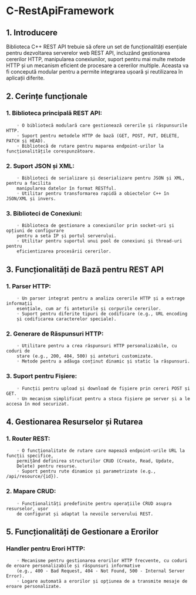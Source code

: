 # C-RestApiFramework
##    1. Introducere
Biblioteca C++ REST API trebuie să ofere un set de funcționalități esențiale pentru dezvoltarea serverelor web REST API, incluzând gestionarea cererilor HTTP,
manipularea conexiunilor, suport pentru mai multe metode HTTP și un mecanism eficient de procesare a cererilor multiple. Aceasta va fi concepută modular pentru
a permite integrarea ușoară și reutilizarea în aplicații diferite.
##   2. Cerințe funcționale
###    1. Biblioteca principală REST API:
        ◦ O bibliotecă modulară care gestionează cererile și răspunsurile HTTP.
        ◦ Suport pentru metodele HTTP de bază (GET, POST, PUT, DELETE, PATCH și HEAD).
        ◦ Bibliotecă de rutare pentru maparea endpoint-urilor la funcționalitățile corespunzătoare.
###    2. Suport JSON și XML:
        ◦ Biblioteci de serializare și deserializare pentru JSON și XML, pentru a facilita 
        manipularea datelor în format RESTful.
        ◦ Utilitar pentru transformarea rapidă a obiectelor C++ în JSON/XML și invers.
###    3. Biblioteci de Conexiuni:
        ◦ Biblioteca de gestionare a conexiunilor prin socket-uri și opțiuni de configurare
        pentru a seta IP și portul serverului.
        ◦ Utilitar pentru suportul unui pool de conexiuni și thread-uri pentru 
        eficientizarea procesării cererilor.
##   3. Funcționalități de Bază pentru REST API
###    1. Parser HTTP:
        ◦ Un parser integrat pentru a analiza cererile HTTP și a extrage informații 
        esențiale, cum ar fi anteturile și corpurile cererilor.
        ◦ Suport pentru diferite tipuri de codificare (e.g., URL encoding 
        și codificarea caracterelor speciale).
###    2. Generare de Răspunsuri HTTP:
        ◦ Utilitare pentru a crea răspunsuri HTTP personalizabile, cu coduri de
        stare (e.g., 200, 404, 500) și anteturi customizate.
        ◦ Metode pentru a adăuga conținut dinamic și static la răspunsuri.
###    3. Suport pentru Fișiere:
        ◦ Funcții pentru upload și download de fișiere prin cereri POST și GET.
        ◦ Un mecanism simplificat pentru a stoca fișiere pe server și a le accesa în mod securizat.
##     4. Gestionarea Resurselor și Rutarea
###    1. Router REST:
        ◦ O funcționalitate de rutare care mapează endpoint-urile URL la funcții specifice,
        permițând definirea structurilor CRUD (Create, Read, Update,
        Delete) pentru resurse.
        ◦ Suport pentru rute dinamice și parametrizate (e.g., /api/resource/{id}).
###    2. Mapare CRUD:
        ◦ Funcționalități predefinite pentru operațiile CRUD asupra resurselor, ușor
        de configurat și adaptat la nevoile serverului REST.
##    5. Funcționalități de Gestionare a Erorilor
###     Handler pentru Erori HTTP:
        ◦ Mecanisme pentru gestionarea erorilor HTTP frecvente, cu coduri de eroare personalizabile și răspunsuri informative 
        (e.g., 400 - Bad Request, 404 - Not Found, 500 - Internal Server Error).
        ◦ Logare automată a erorilor și opțiunea de a transmite mesaje de eroare personalizate.
